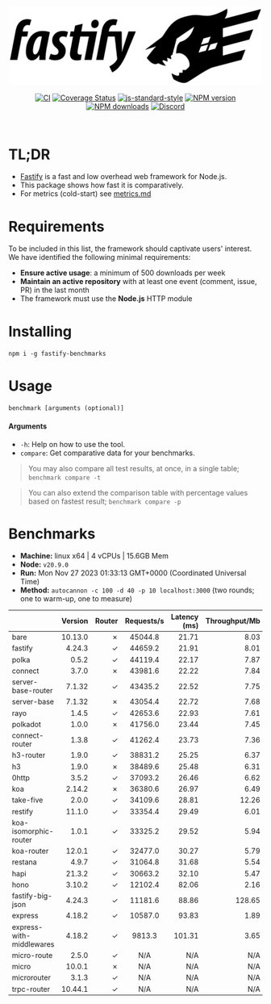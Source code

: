 <div align="center">
  <img src="https://github.com/fastify/graphics/raw/HEAD/fastify-landscape-outlined.svg" width="650" height="auto"/>
</div>

<div align="center">

[![CI](https://github.com/fastify/fastify/workflows/ci/badge.svg)](https://github.com/fastify/fastify/actions/workflows/ci.yml)
[![Coverage Status](https://coveralls.io/repos/github/fastify/fastify/badge.svg?branch=master)](https://coveralls.io/github/fastify/fastify?branch=master)
[![js-standard-style](https://img.shields.io/badge/code%20style-standard-brightgreen.svg?style=flat)](http://standardjs.com/)
[![NPM version](https://img.shields.io/npm/v/fastify.svg?style=flat)](https://www.npmjs.com/package/fastify)
[![NPM downloads](https://img.shields.io/npm/dm/fastify.svg?style=flat)](https://www.npmjs.com/package/fastify) [![Discord](https://img.shields.io/discord/725613461949906985)](https://discord.gg/fastify)

</div>
<br />

# TL;DR

* [Fastify](https://github.com/fastify/fastify) is a fast and low overhead web framework for Node.js.
* This package shows how fast it is comparatively.
* For metrics (cold-start) see [metrics.md](./METRICS.md)

# Requirements

To be included in this list, the framework should captivate users' interest. We have identified the following minimal requirements:
- **Ensure active usage**: a minimum of 500 downloads per week
- **Maintain an active repository** with at least one event (comment, issue, PR) in the last month
- The framework must use the **Node.js** HTTP module

# Installing

```
npm i -g fastify-benchmarks
```

# Usage

```
benchmark [arguments (optional)]
```

#### Arguments

* `-h`: Help on how to use the tool.
* `compare`: Get comparative data for your benchmarks.

> You may also compare all test results, at once, in a single table; `benchmark compare -t`

> You can also extend the comparison table with percentage values based on fastest result; `benchmark compare -p`
# Benchmarks

* __Machine:__ linux x64 | 4 vCPUs | 15.6GB Mem
* __Node:__ `v20.9.0`
* __Run:__ Mon Nov 27 2023 01:33:13 GMT+0000 (Coordinated Universal Time)
* __Method:__ `autocannon -c 100 -d 40 -p 10 localhost:3000` (two rounds; one to warm-up, one to measure)

|                          | Version | Router | Requests/s | Latency (ms) | Throughput/Mb |
| :--                      | --:     | --:    | :-:        | --:          | --:           |
| bare                     | 10.13.0 | ✗      | 45044.8    | 21.71        | 8.03          |
| fastify                  | 4.24.3  | ✓      | 44659.2    | 21.91        | 8.01          |
| polka                    | 0.5.2   | ✓      | 44119.4    | 22.17        | 7.87          |
| connect                  | 3.7.0   | ✗      | 43981.6    | 22.22        | 7.84          |
| server-base-router       | 7.1.32  | ✓      | 43435.2    | 22.52        | 7.75          |
| server-base              | 7.1.32  | ✗      | 43054.4    | 22.72        | 7.68          |
| rayo                     | 1.4.5   | ✓      | 42653.6    | 22.93        | 7.61          |
| polkadot                 | 1.0.0   | ✗      | 41756.0    | 23.44        | 7.45          |
| connect-router           | 1.3.8   | ✓      | 41262.4    | 23.73        | 7.36          |
| h3-router                | 1.9.0   | ✓      | 38831.2    | 25.25        | 6.37          |
| h3                       | 1.9.0   | ✗      | 38489.6    | 25.48        | 6.31          |
| 0http                    | 3.5.2   | ✓      | 37093.2    | 26.46        | 6.62          |
| koa                      | 2.14.2  | ✗      | 36380.6    | 26.97        | 6.49          |
| take-five                | 2.0.0   | ✓      | 34109.6    | 28.81        | 12.26         |
| restify                  | 11.1.0  | ✓      | 33354.4    | 29.49        | 6.01          |
| koa-isomorphic-router    | 1.0.1   | ✓      | 33325.2    | 29.52        | 5.94          |
| koa-router               | 12.0.1  | ✓      | 32477.0    | 30.27        | 5.79          |
| restana                  | 4.9.7   | ✓      | 31064.8    | 31.68        | 5.54          |
| hapi                     | 21.3.2  | ✓      | 30663.2    | 32.10        | 5.47          |
| hono                     | 3.10.2  | ✓      | 12102.4    | 82.06        | 2.16          |
| fastify-big-json         | 4.24.3  | ✓      | 11181.6    | 88.86        | 128.65        |
| express                  | 4.18.2  | ✓      | 10587.0    | 93.83        | 1.89          |
| express-with-middlewares | 4.18.2  | ✓      | 9813.3     | 101.31       | 3.65          |
| micro-route              | 2.5.0   | ✓      | N/A        | N/A          | N/A           |
| micro                    | 10.0.1  | ✗      | N/A        | N/A          | N/A           |
| microrouter              | 3.1.3   | ✓      | N/A        | N/A          | N/A           |
| trpc-router              | 10.44.1 | ✓      | N/A        | N/A          | N/A           |
